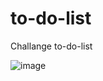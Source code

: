 # to-do-list
Challange to-do-list


![image](https://user-images.githubusercontent.com/37704278/209820749-a4c9d17e-d3b9-4ed3-a79a-d5b4b13ca12d.png)
